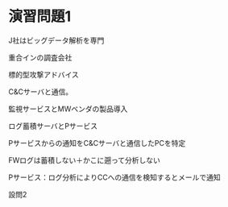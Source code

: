 # 演習問題1

J社はビッグデータ解析を専門

重合インの調査会社

標的型攻撃アドバイス

C&Cサーバと通信。

監視サービスとMWベンダの製品導入

ログ蓄積サーバとPサービス

Pサービスからの通知をC&Cサーバと通信したPCを特定

FWログは蓄積しない＋かこに遡って分析しない

Pサービス：ログ分析によりCCへの通信を検知するとメールで通知

設問2
